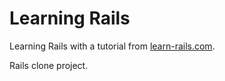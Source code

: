 # Learning Rails

Learning Rails with a tutorial from [learn-rails.com](http://learn-rails.com/).

Rails clone project.